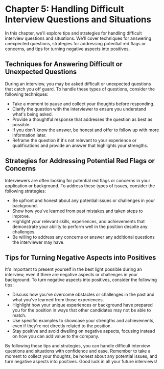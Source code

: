 Chapter 5: Handling Difficult Interview Questions and Situations
================================================================

In this chapter, we'll explore tips and strategies for handling difficult interview questions and situations. We'll cover techniques for answering unexpected questions, strategies for addressing potential red flags or concerns, and tips for turning negative aspects into positives.

Techniques for Answering Difficult or Unexpected Questions
----------------------------------------------------------

During an interview, you may be asked difficult or unexpected questions that catch you off guard. To handle these types of questions, consider the following techniques:

* Take a moment to pause and collect your thoughts before responding.
* Clarify the question with the interviewer to ensure you understand what's being asked.
* Provide a thoughtful response that addresses the question as best as possible.
* If you don't know the answer, be honest and offer to follow up with more information later.
* Reframe the question if it's not relevant to your experience or qualifications and provide an answer that highlights your strengths.

Strategies for Addressing Potential Red Flags or Concerns
---------------------------------------------------------

Interviewers are often looking for potential red flags or concerns in your application or background. To address these types of issues, consider the following strategies:

* Be upfront and honest about any potential issues or challenges in your background.
* Show how you've learned from past mistakes and taken steps to improve.
* Highlight your relevant skills, experiences, and achievements that demonstrate your ability to perform well in the position despite any challenges.
* Be willing to address any concerns or answer any additional questions the interviewer may have.

Tips for Turning Negative Aspects into Positives
------------------------------------------------

It's important to present yourself in the best light possible during an interview, even if there are negative aspects or challenges in your background. To turn negative aspects into positives, consider the following tips:

* Discuss how you've overcome obstacles or challenges in the past and what you've learned from those experiences.
* Highlight how your unique experiences or background have prepared you for the position in ways that other candidates may not be able to match.
* Use specific examples to showcase your strengths and achievements, even if they're not directly related to the position.
* Stay positive and avoid dwelling on negative aspects, focusing instead on how you can add value to the company.

By following these tips and strategies, you can handle difficult interview questions and situations with confidence and ease. Remember to take a moment to collect your thoughts, be honest about any potential issues, and turn negative aspects into positives. Good luck in all your future interviews!
